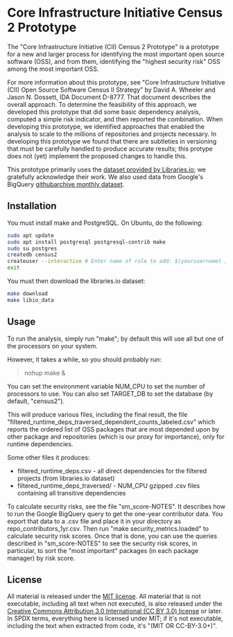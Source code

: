 # Core Infrastructure Initiative Census 2 Prototype

<!-- SPDX-License-Identifier: (MIT OR CC-BY-3.0+) -->

The "Core Infrastructure Initiative (CII) Census 2 Prototype"
is a prototype for a new and larger process for identifying
the most important open source software (OSS), and from them,
identifying the "highest security risk" OSS among the most
important OSS.

For more information about this prototype, see
"Core Infrastructure Initiative (CII) Open Source Software Census II Strategy"
by David A. Wheeler and Jason N. Dossett, IDA Document D-8777.
That document describes the overall approach.
To determine the feasibility of this approach, we developed this prototype
that did some basic dependency analysis, computed a simple risk indicator,
and then reported the combination.  When developing this prototype,
we identified approaches that enabled the analysis to scale to the
millions of repositories and projects necessary.
In developing this prototype we found that
there are subtleties in versioning that must be carefully handled to
produce accurate results; this protype does not (yet) implement the
proposed changes to handle this.

This prototype primarily uses the
[dataset provided by Libraries.io](https://libraries.io/data);
we gratefully acknowledge their work.
We also used data from Google's BigQuery
[githubarchive monthly dataset](https://bigquery.cloud.google.com/dataset/githubarchive:month).

## Installation

You must install make and PostgreSQL.
On Ubuntu, do the following:

~~~sh
sudo apt update
sudo apt install postgresql postgresql-contrib make
sudo su postgres
createdb census2
createuser --interactive # Enter name of role to add: $(yourusername) ; say "y" for superuser
exit
~~~

You must then download the libraries.io dataset:

~~~sh
make download
make libio_data
~~~

## Usage

To run the analysis, simply run "make"; by default this will use
all but one of the processors on your system.

However, it takes a while, so you should probably run:

> nohup make &

You can set the environment variable NUM_CPU to set the
number of processors to use.  You can also set
TARGET_DB to set the database (by default, "census2").

This will produce various files, including the final result, the file
"filtered_runtime_deps_traversed_dependent_counts_labeled.csv"
which reports the ordered list of OSS packages that are most
depended upon by other package and repositories
(which is our proxy for importance), only for runtime
dependencies.

Some other files it produces:

* filtered_runtime_deps.csv - all direct dependencies for the filtered projects (from libraries.io dataset)
* filtered_runtime_deps_traversed/ - NUM_CPU gzipped .csv files containing all transitive dependencies

To calculate security risks, see the file "sm_score-NOTES".
It describes how to run the Google BigQuery query to get the
one-year contributor data.  You export that data to a .csv file
and place it in your directory as repo_contributors_1yr.csv.
Then run "make security_metrics.loaded" to calculate security risk scores.
Once that is done, you can use the queries described in "sm_score-NOTES" to
see the security risk scores, in particular, to sort the
"most important" packages (in each package manager) by risk score.

## License

All material is released under the [MIT license](./LICENSE).
All material that is not executable, including all text when not executed,
is also released under the
[Creative Commons Attribution 3.0 International (CC BY 3.0) license](https://creativecommons.org/licenses/by/3.0/) or later.
In SPDX terms, everything here is licensed under MIT;
if it's not executable, including the text when extracted from code, it's
"(MIT OR CC-BY-3.0+)".
